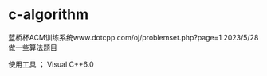 # c-algorithm
蓝桥杯ACM训练系统www.dotcpp.com/oj/problemset.php?page=1
2023/5/28 做一些算法题目

使用工具 ； Visual C++6.0

